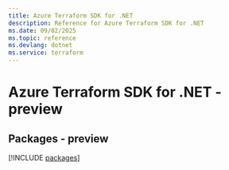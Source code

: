 ```yaml
---
title: Azure Terraform SDK for .NET
description: Reference for Azure Terraform SDK for .NET
ms.date: 09/02/2025
ms.topic: reference
ms.devlang: dotnet
ms.service: terraform
---
```

# Azure Terraform SDK for .NET - preview
## Packages - preview
[!INCLUDE [packages](terraform-index.md)]